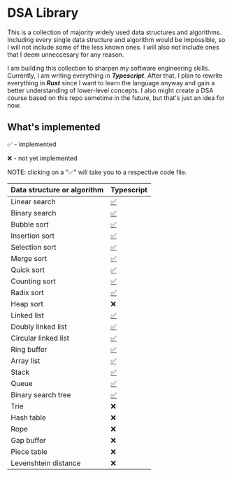 # DSA Library

This is a collection of majority widely used data structures and algorithms. Including every single data structure and algorithm would be impossible, so I will not include some of the less known ones. I will also not include ones that I deem unneccesary for any reason.

I am building this collection to sharpen my software engineering skills. Currently, I am writing everything in **_Typescript_**. After that, I plan to rewrite everything in **_Rust_** since I want to learn the language anyway and gain a better understanding of lower-level concepts. I also might create a DSA course based on this repo sometime in the future, but that's just an idea for now.

## What's implemented

✅ - implemented

❌ - not yet implemented

NOTE: clicking on a "✅" will take you to a respective code file.

| Data structure or algorithm | Typescript                                  |
| --------------------------- | ------------------------------------------- |
| Linear search               | [✅](Typescript/code/LinearSearch.ts)       |
| Binary search               | [✅](Typescript/code/BinarySearch.ts)       |
| Bubble sort                 | [✅](Typescript/code/BubbleSort.ts)         |
| Insertion sort              | [✅](Typescript/code/InsertionSort.ts)      |
| Selection sort              | [✅](Typescript/code/SelectionSort.ts)      |
| Merge sort                  | [✅](Typescript/code/MergeSort.ts)          |
| Quick sort                  | [✅](Typescript/code/QuickSort.ts)          |
| Counting sort               | [✅](Typescript/code/CountingSort.ts)       |
| Radix sort                  | [✅](Typescript/code/RadixSort.ts)          |
| Heap sort                   | ❌                                          |
| Linked list                 | [✅](Typescript/code/LinkedList.ts)         |
| Doubly linked list          | [✅](Typescript/code/DoublyLinkedList.ts)   |
| Circular linked list        | [✅](Typescript/code/CircularLinkedList.ts) |
| Ring buffer                 | [✅](Typescript/code/RingBuffer.ts)         |
| Array list                  | [✅](Typescript/code/ArrayList.ts)          |
| Stack                       | [✅](Typescript/code/Stack.ts)              |
| Queue                       | [✅](Typescript/code/Queue.ts)              |
| Binary search tree          | [✅](Typescript/code/BinarySearchTree.ts)   |
| Trie                        | ❌                                          |
| Hash table                  | ❌                                          |
| Rope                        | ❌                                          |
| Gap buffer                  | ❌                                          |
| Piece table                 | ❌                                          |
| Levenshtein distance        | ❌                                          |
